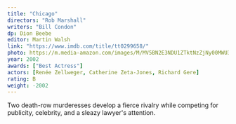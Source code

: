 ```yaml
---
title: "Chicago"
directors: "Rob Marshall"
writers: "Bill Condon"
dp: Dion Beebe
editor: Martin Walsh
link: "https://www.imdb.com/title/tt0299658/"
photo: https://m.media-amazon.com/images/M/MV5BN2E3NDU1ZTktNzZjNy00MWU3LWI4YmMtMjdjNTIzMDU0MDdiXkEyXkFqcGdeQXVyMTMxODk2OTU@._V1_FMjpg_UX1000_.jpg
year: 2002
awards: ["Best Actress"]
actors: [Renée Zellweger, Catherine Zeta-Jones, Richard Gere]
rating: B
weight: -2002
---
```

Two death-row murderesses develop a fierce rivalry while competing for publicity, celebrity, and a sleazy lawyer's attention.